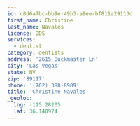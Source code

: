 ```yaml
---
id: c8d6a7bc-bb9e-49b3-a9ee-bf811a29113d
first_name: Christine
last_name: Navales
license: DDS
services:
  - dentist
category: dentists
address: '2615 Buckmaster Ln'
city: 'Las Vegas'
state: NV
zip: '89117'
phone: '(702) 388-8989'
title: 'Christine Navales'
_geoloc:
  lng: -115.28205
  lat: 36.140974
---
```

